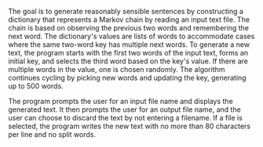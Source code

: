 The goal is to generate reasonably sensible sentences by constructing a dictionary that represents a Markov chain by reading an input text file. The chain is based on observing the previous two words and remembering the next word. The dictionary's values are lists of words to accommodate cases where the same two-word key has multiple next words. To generate a new text, the program starts with the first two words of the input text, forms an initial key, and selects the third word based on the key's value. If there are multiple words in the value, one is chosen randomly. The algorithm continues cycling by picking new words and updating the key, generating up to 500 words.

The program prompts the user for an input file name and displays the generated text. It then prompts the user for an output file name, and the user can choose to discard the text by not entering a filename. If a file is selected, the program writes the new text with no more than 80 characters per line and no split words.
